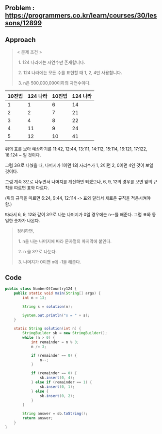 ## Problem : https://programmers.co.kr/learn/courses/30/lessons/12899

## Approach

> < 문제 조건 >
>
> ​	1. 124 나라에는 자연수만 존재합니다.
>
> ​	2. 124 나라에는 모든 수를 표현할 때 1, 2, 4만 사용합니다.
>
> ​	3. n은 500,000,000이하의 자연수이다.

| 10진법 | 124 나라 | 10진법 | 124 나라 |
| :----- | :------- | ------ | -------- |
| 1      | 1        | 6      | 14       |
| 2      | 2        | 7      | 21       |
| 3      | 4        | 8      | 22       |
| 4      | 11       | 9      | 24       |
| 5      | 12       | 10     | 41       |

위의 표를 보아 예상하기를 11:42, 12:44, 13:111, 14:112, 15:114, 16:121, 17:122, 18:124 ~ 일 것이다.

그럼 3으로 나눴을 때, 나머지가 1이면 1의 자리수가 1, 2이면 2, 0이면 4인 것이 보일 것이다.

그럼 계속 3으로 나누면서 나머지를 계산하면 되겠으나, 6, 9, 12의 경우를 보면 앞의 규칙을 따르면 표와 다르다.

(위의 규칙을 따르면 6:24, 9:44, 12:114 -> 표와 달라서 새로운 규칙을 적용시켜야 함.)

따라서 6, 9, 12와 같이 3으로 나눈 나머지가 0일 경우에는 n--를 해준다. 그럼 표와 동일한 숫자가 나온다.

> 정리하면,
>
> ​	1. n을 나눈 나머지에 따라 문자열의 마지막에 붙인다.
>
> ​	2. n 을 3으로 나눈다.
>
> ​	3. 나머지가 0이면 n에 -1을 해준다.

## Code

```java
public class NumberOfCountry124 {
    public static void main(String[] args) {
        int n = 13;

        String s = solution(n);

        System.out.println("s = " + s);
    }

    static String solution(int n) {
        StringBuilder sb = new StringBuilder();
        while (n > 0) {
            int remainder = n % 3;
            n /= 3;

            if (remainder == 0) {
                n--;
            }

            if (remainder == 0) {
                sb.insert(0, 4);
            } else if (remainder == 1) {
                sb.insert(0, 1);
            } else {
                sb.insert(0, 2);
            }
        }

        String answer = sb.toString();
        return answer;
    }
}

```

